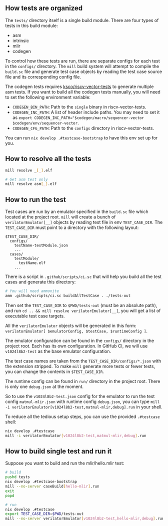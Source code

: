 ## How tests are organized

The `tests/` directory itself is a single build module.
There are four types of tests in this build module:

- asm
- intrinsic
- mlir
- codegen

To control how these tests are run, there are separate configs for each test in the `configs/` directory.
The `mill` build system will attempt to compile the `build.sc` file and generate test case objects
by reading the test case source file and its corresponding config file.

The codegen tests requires [ksco/riscv-vector-tests](https://github.com/ksco/riscv-vector-tests) to generate multiple asm tests.
If you want to build all the codegen tests manually, you will need to set the following environment variable:

- `CODEGEN_BIN_PATH`: Path to the `single` binary in riscv-vector-tests.
- `CODEGEN_INC_PATH`: A list of header include paths. You may need to set it as `export CODEGEN_INC_PATH="$codegen/macro/sequencer-vector $codegen/env/sequencer-vector`.
- `CODEGEN_CFG_PATH`: Path to the `configs` directory in riscv-vector-tests.

You can run `nix develop .#testcase-bootstrap` to have this env set up for you.

## How to resolve all the tests

```bash
mill resolve _[_].elf

# Get asm test only
mill resolve asm[_].elf
```

## How to run the test

Test cases are run by an emulator specified in the `build.sc` file which located at the project root.
`mill` will create a bunch of `verilatorEmulator[__]` objects by reading test file in env `TEST_CASE_DIR`.
The `TEST_CASE_DIR` must point to a directory with the following layout:

```text
$TEST_CASE_DIR/
  configs/
    testName-testModule.json
    ...
  cases/
    testModule/
      testName.elf
    ...
```

There is a script in `.github/scripts/ci.sc` that will help you build all the test cases and generate this directory:

```bash
# You will need ammonite
amm .github/scripts/ci.sc buildAllTestCase . ./tests-out
```

Then set the `TEST_CASE_DIR` to `$PWD/tests-out` (must be an absolute path), and run `cd .. && mill resolve verilatorEmulator[__]`,
you will get a list of executable test case targets.

All the `verilatorEmulator` objects will be generated in this form: `verilatorEmulator[ $emulatorConfig, $testCase, $runtimeConfig ]`.

The emulator configuration can be found in the `configs/` directory in the project root. Each has its own configuration.
In GitHub CI, we will use `v1024l8b2-test` as the base emulator configuration.

The test case names are taken from the `TEST_CASE_DIR/configs/*.json` with the extension stripped. To make `mill` generate more tests or fewer tests,
you can change the contents in `$TEST_CASE_DIR`.

The runtime config can be found in `run/` directory in the project root. There is only one `debug.json` at the moment.

So to use the `v1024l8b2-test.json` config for the emulator to run the test config `matmul-mlir.json` with runtime config `debug.json`,
you can type `mill -i verilatorEmulator[v1024l8b2-test,matmul-mlir,debug].run` in your shell.

To reduce all the tedious setup steps, you can use the provided `.#testcase` shell:

```bash
nix develop .#testcase
mill -i verilatorEmulator[v1024l8b2-test,matmul-mlir,debug].run
```

## How to build single test and run it

Suppose you want to build and run the mlir/hello.mlir test:

```bash
# build
pushd tests
nix develop .#testcase-bootstrap
mill --no-server caseBuild[hello-mlir].run
exit
popd

# run
nix develop .#testcase
export TEST_CASE_DIR=$PWD/tests-out
mill --no-server verilatorEmulator[v1024l8b2-test,hello-mlir,debug].run
```

